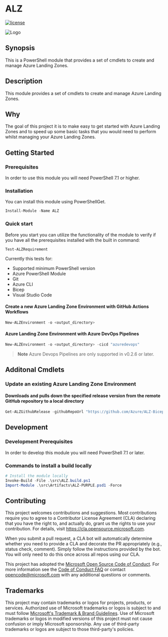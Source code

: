 # ALZ

[![license](https://img.shields.io/badge/License-MIT-purple.svg)](LICENSE)

![Logo](./docs/ALZLogo.png)

## Synopsis

This is a PowerShell module that provides a set of cmdlets to create and manage Azure Landing Zones.

## Description

This module provides a set of cmdlets to create and manage Azure Landing Zones.

## Why

The goal of this project it is to make easy to get started with Azure Landing Zones and to speed up some basic tasks that you would need to perform whilst managing your Azure Landing Zones.

## Getting Started

### Prerequisites

In order to use this module you will need PowerShell 7.1 or higher.

### Installation

You can install this module using PowerShellGet.

```powershell
Install-Module -Name ALZ
```

### Quick start

Before you start you can utilize the functionality of the module to verify if you have all the prerequisites installed with the built in command:

```powershell
Test-ALZRequirement
```

Currently this tests for:

* Supported minimum PowerShell version
* Azure PowerShell Module
* Git
* Azure CLI
* Bicep
* Visual Studio Code

#### Create a new Azure Landing Zone Environment with GitHub Actions Workflows

```powershell
New-ALZEnvironment -o <output_directory>
```

#### Azure Landing Zone Environment with Azure DevOps Pipelines
```powershell
New-ALZEnvironment -o <output_directory> -cicd "azuredevops"
```
> **Note**
> Azure Devops Pipelines are only supported in v0.2.6 or later.

## Additonal Cmdlets

### Update an existing Azure Landing Zone Environment

#### Downloads and pulls down the specified release version from the remote GitHub repository to a local directory


```powershell
Get-ALZGithubRelease -githubRepoUrl "https://github.com/Azure/ALZ-Bicep" -releases "v0.14.0" -directoryForReleases "C:\Repos\ALZ\accelerator\upstream-releases\"
```

## Development

### Development Prerequisites

In order to develop this module you will need PowerShell 7.1 or later.

### Commands to install a build locally

```powershell
# Install the module locally
Invoke-Build -File .\src\ALZ.build.ps1
Import-Module .\src\Artifacts\ALZ-PURPLE.psd1 -Force
```

## Contributing

This project welcomes contributions and suggestions.  Most contributions require you to agree to a Contributor License Agreement (CLA) declaring that you have the right to, and actually do, grant us
the rights to use your contribution. For details, visit <https://cla.opensource.microsoft.com>.

When you submit a pull request, a CLA bot will automatically determine whether you need to provide a CLA and decorate the PR appropriately (e.g., status check, comment). Simply follow the instructions provided by the bot. You will only need to do this once across all repos using our CLA.

This project has adopted the [Microsoft Open Source Code of Conduct](https://opensource.microsoft.com/codeofconduct/).
For more information see the [Code of Conduct FAQ](https://opensource.microsoft.com/codeofconduct/faq/) or contact [opencode@microsoft.com](mailto:opencode@microsoft.com) with any additional questions or comments.

## Trademarks

This project may contain trademarks or logos for projects, products, or services. Authorized use of Microsoft trademarks or logos is subject to and must follow [Microsoft's Trademark & Brand Guidelines](https://www.microsoft.com/en-us/legal/intellectualproperty/trademarks/usage/general).
Use of Microsoft trademarks or logos in modified versions of this project must not cause confusion or imply Microsoft sponsorship.
Any use of third-party trademarks or logos are subject to those third-party's policies.
